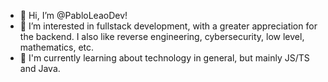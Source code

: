 - 👋 Hi, I’m @PabloLeaoDev!
- 👀 I’m interested in fullstack development, with a greater appreciation for the backend. I also like reverse engineering, cybersecurity, low level, mathematics, etc. 
- 🌱 I'm currently learning about technology in general, but mainly JS/TS and Java.


<!---
PabloLeaoDev/PabloLeaoDev is a ✨ special ✨ repository because its `README.md` (this file) appears on your GitHub profile.
You can click the Preview link to take a look at your changes.

- 💞️ I’m looking to collaborate on ...
- ⚡ Fun fact: ...
--->
